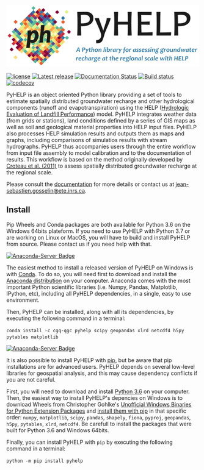 ![PyHELP](./images/pyhelp_banner_v2.png)

[![license](https://img.shields.io/pypi/l/pyhelp.svg)](./LICENSE)
[![Latest release](https://img.shields.io/github/release/cgq-qgc/pyhelp.svg)](https://github.com/cgq-qgc/pyhelp/releases)
[![Documentation Status](https://readthedocs.org/projects/pyhelp/badge/?version=latest)](http://pyhelp.readthedocs.io)
[![Build status](https://ci.appveyor.com/api/projects/status/ns6s8x0hkd31ffb3/branch/master?svg=true)](https://ci.appveyor.com/project/jnsebgosselin/pyhelp-rd625/branch/master)
[![codecov](https://codecov.io/gh/cgq-qgc/pyhelp/branch/master/graph/badge.svg)](https://codecov.io/gh/cgq-qgc/pyhelp)

PyHELP is an object oriented Python library providing a set of tools to
estimate spatially distributed groundwater recharge and other hydrological
components (runoff and evapotranspiration) using the HELP
([Hydrologic Evaluation of Landfill Performance](https://www.epa.gov/land-research/hydrologic-evaluation-landfill-performance-help-model))
model.
PyHELP integrates weather data (from grids or stations), land conditions
defined by a series of GIS maps as well as soil and geological material
properties into HELP input files.
PyHELP also processes HELP simulation results and outputs them as
maps and graphs, including comparisons of simulatios results with
stream hydrographs.
PyHELP thus accompanies users through the entire workflow from input file
assembly to model calibration and to the documentation of results.
This workflow is based on the method originally developed by
[Croteau et al. (2011)](https://www.tandfonline.com/doi/abs/10.4296/cwrj3504451)
to assess spatially distributed groundwater recharge at the regional scale.

Please consult the [documentation](http://pyhelp.readthedocs.io) for more
details or contact us at [jean-sebastien.gosselin@ete.inrs.ca](mailto:jean-sebastien.gosselin@ete.inrs.ca).

## Install

Pip Wheels and Conda packages are both available for Python 3.6 on the Windows 64bits plateform. If you need to use PyHELP with Python 3.7 or are working on Linux or MacOS, you will have to build and install PyHELP from source. Please contact us if you need help with that.

[![Anaconda-Server Badge](https://anaconda.org/cgq-qgc/pyhelp/badges/installer/conda.svg)](https://anaconda.org/cgq-qgc/pyhelp)

The easiest method to install a released version of PyHELP on Windows is with [Conda](https://conda.io/docs/index.html). To do so, you will need first to download and install the [Anaconda distribution](https://www.anaconda.com/distribution/) on your computer. Anaconda comes with the most important Python scientific libraries (i.e. Numpy, Pandas, Matplotlib, IPython, etc), including all PyHELP dependencies, in a single, easy to use environment.

Then, PyHELP can be installed, along with all its dependencies, by executing the following command in a terminal:

`conda install -c cgq-qgc pyhelp scipy geopandas xlrd netcdf4 h5py pytables matplotlib`

[![Anaconda-Server Badge](https://anaconda.org/cgq-qgc/pyhelp/badges/installer/pypi.svg)](https://pypi.org/project/pyhelp/)

It is also possible to install PyHELP with [pip](https://pypi.org/project/pip/), but be aware that pip installations are for advanced users. PyHELP depends on several low-level libraries for geospatial analysis, and this may cause dependency conflicts if you are not careful.

First, you will need to download and install [Python 3.6](https://www.python.org/downloads/release/python-367/) on your computer. Then, the easiest way to install PyHELP's depencies on Windows is to download Wheels from Christopher Gohlke's [Unofficial Windows Binaries for Python Extension Packages](https://www.lfd.uci.edu/~gohlke/pythonlibs/) and [install them with pip](https://pip.pypa.io/en/stable/user_guide/#installing-from-wheels) in that specific order:  `numpy`, `matplotlib`, `scipy`, `pandas`, `shapely`, `fiona`, `pyproj`, `geopandas`, `h5py`, `pytables`, `xlrd`, `netcdf4`. Be carefull to install the packages that were built for Python 3.6 and Windows 64bits.

Finally, you can install PyHELP with `pip` by executing the following command in a terminal:

`python -m pip install pyhelp`








